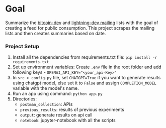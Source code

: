 # Goal

Summarize the [bitcoin-dev](https://lists.linuxfoundation.org/pipermail/bitcoin-dev) and [lightning-dev mailing](https://lists.linuxfoundation.org/pipermail/bitcoin-dev) lists with the goal of creating a feed for public consumption. This project scrapes the mailing lists and then creates summaries based on date.

### Project Setup
1. Install all the dependencies from requirements.txt file: `pip install -r requirements.txt`
2. Set up environment variables: Create `.env` file in the root folder and add following keys -
    `OPENAI_API_KEY="<your_api-Key>"`
3. In `src > config.py` file, set `CHATGPT=True` if you want to generate results using chatgpt model, else set it to `False` and assign `COMPLETION_MODEL` variable with the model's name.
4. Run an app using command: `python app.py`
5. Directories: 
   * `postman_collection`: APIs
   * `previous_results`: results of previous experiments
   * `output`: generate results on api call
   * `notebook`: jupyter-notebook with all the scripts

